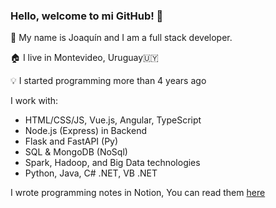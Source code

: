 ### Hello, welcome to mi GitHub! 🤘

📍 My name is Joaquín and I am a full stack developer.

🏠 I live in Montevideo, Uruguay🇺🇾

💡 I started programming more than 4 years ago

I work with:

- HTML/CSS/JS, Vue.js, Angular, TypeScript
- Node.js (Express) in Backend
- Flask and FastAPI (Py)
- SQL & MongoDB (NoSql)
- Spark, Hadoop, and Big Data technologies
- Python, Java, C# .NET, VB .NET

I wrote programming notes in Notion, You can read them [here](https://mountainous-cello-d41.notion.site/Apuntes-de-Programaci-n-d24dfc550030474fa19e1589b54a400a)



<!--
**Joaquin-Parrilla/Joaquin-Parrilla** is a ✨ _special_ ✨ repository because its `README.md` (this file) appears on your GitHub profile.

Here are some ideas to get you started:

- 🔭 I’m currently working on ...
- 🌱 I’m currently learning ...
- 👯 I’m looking to collaborate on ...
- 🤔 I’m looking for help with ...
- 💬 Ask me about ...
- 📫 How to reach me: ...
- 😄 Pronouns: ...
- ⚡ Fun fact: ...
-->
